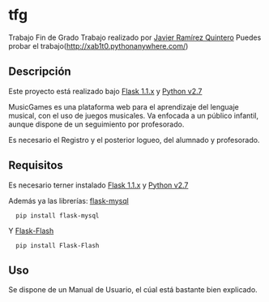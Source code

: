 # tfg
Trabajo Fin de Grado
  Trabajo realizado por [Javier Ramírez Quintero](https://github.com/xab1t0)
  Puedes probar el trabajo(http://xab1t0.pythonanywhere.com/)
  
 ## Descripción

  Este proyecto está realizado bajo [Flask 1.1.x](https://flask.palletsprojects.com/en/1.1.x/) y [Python v2.7](https://www.python.org/download/releases/2.7/)

  MusicGames es una plataforma web para el aprendizaje del lenguaje musical, con el uso de juegos musicales. Va enfocada a un público infantil, aunque dispone de un seguimiento por profesorado.

  Es necesario el Registro y el posterior logueo, del alumnado y profesorado.

## Requisitos

  Es necesario terner instalado [Flask 1.1.x](https://flask.palletsprojects.com/en/1.1.x/) y [Python v2.7](https://www.python.org/download/releases/2.7/)

  Además ya las librerías: [flask-mysql](https://flask-mysql.readthedocs.io/en/latest/)
  ```
    pip install flask-mysql
  ```
  Y [Flask-Flash](https://pypi.org/project/Flask-Flash/)
  ```
    pip install Flask-Flash
  ```
## Uso

  Se dispone de un Manual de Usuario, el cúal está bastante bien explicado.
